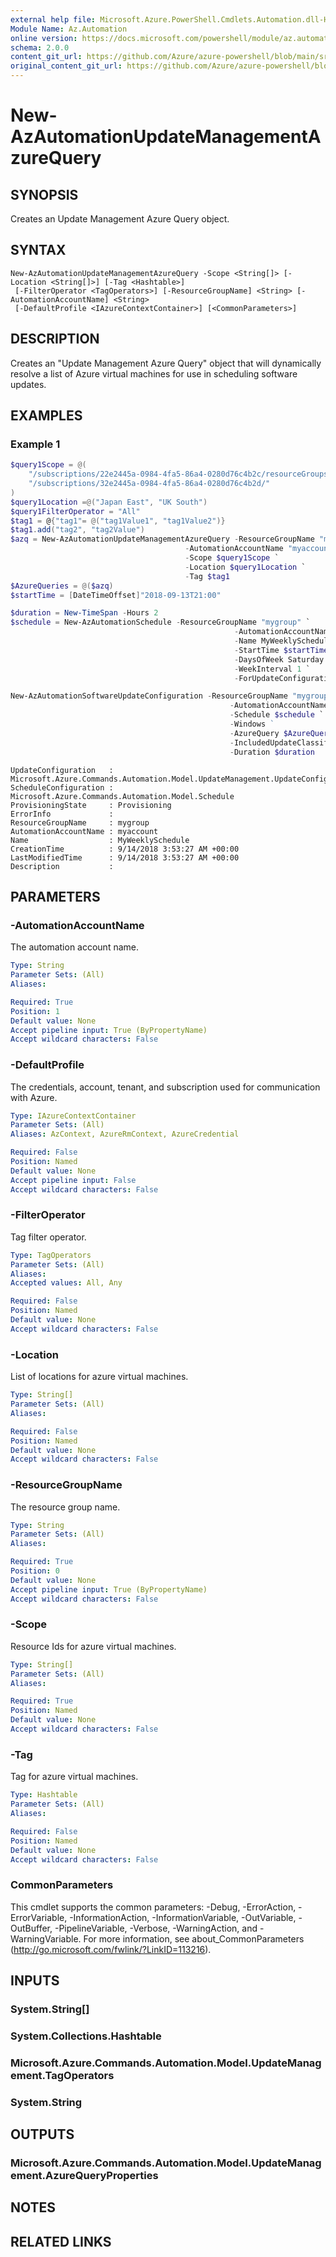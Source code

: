 ```yaml
---
external help file: Microsoft.Azure.PowerShell.Cmdlets.Automation.dll-Help.xml
Module Name: Az.Automation
online version: https://docs.microsoft.com/powershell/module/az.automation/new-azautomationupdatemanagementazurequery
schema: 2.0.0
content_git_url: https://github.com/Azure/azure-powershell/blob/main/src/Automation/Automation/help/New-AzAutomationUpdateManagementAzureQuery.md
original_content_git_url: https://github.com/Azure/azure-powershell/blob/main/src/Automation/Automation/help/New-AzAutomationUpdateManagementAzureQuery.md
---
```


# New-AzAutomationUpdateManagementAzureQuery

## SYNOPSIS
Creates an Update Management Azure Query object.

## SYNTAX

```
New-AzAutomationUpdateManagementAzureQuery -Scope <String[]> [-Location <String[]>] [-Tag <Hashtable>]
 [-FilterOperator <TagOperators>] [-ResourceGroupName] <String> [-AutomationAccountName] <String>
 [-DefaultProfile <IAzureContextContainer>] [<CommonParameters>]
```

## DESCRIPTION
Creates an "Update Management Azure Query" object that will dynamically resolve a list of Azure virtual machines for use in scheduling software updates.

## EXAMPLES

### Example 1
```powershell
$query1Scope = @(
    "/subscriptions/22e2445a-0984-4fa5-86a4-0280d76c4b2c/resourceGroups/resourceGroupName",
    "/subscriptions/32e2445a-0984-4fa5-86a4-0280d76c4b2d/"
)
$query1Location =@("Japan East", "UK South")
$query1FilterOperator = "All"
$tag1 = @{"tag1"= @("tag1Value1", "tag1Value2")}
$tag1.add("tag2", "tag2Value")
$azq = New-AzAutomationUpdateManagementAzureQuery -ResourceGroupName "mygroup" `
                                       -AutomationAccountName "myaccount" `
                                       -Scope $query1Scope `
                                       -Location $query1Location `
                                       -Tag $tag1
$AzureQueries = @($azq)
$startTime = [DateTimeOffset]"2018-09-13T21:00"

$duration = New-TimeSpan -Hours 2
$schedule = New-AzAutomationSchedule -ResourceGroupName "mygroup" `
                                                  -AutomationAccountName "myaccount" `
                                                  -Name MyWeeklySchedule `
                                                  -StartTime $startTime `
                                                  -DaysOfWeek Saturday `
                                                  -WeekInterval 1 `
                                                  -ForUpdateConfiguration

New-AzAutomationSoftwareUpdateConfiguration -ResourceGroupName "mygroup" `
                                                 -AutomationAccountName "myaccount" `
                                                 -Schedule $schedule `
                                                 -Windows `                                                 
                                                 -AzureQuery $AzureQueries `
                                                 -IncludedUpdateClassification Critical `
                                                 -Duration $duration
```
```output
UpdateConfiguration   : Microsoft.Azure.Commands.Automation.Model.UpdateManagement.UpdateConfiguration
ScheduleConfiguration : Microsoft.Azure.Commands.Automation.Model.Schedule
ProvisioningState     : Provisioning
ErrorInfo             :
ResourceGroupName     : mygroup
AutomationAccountName : myaccount
Name                  : MyWeeklySchedule
CreationTime          : 9/14/2018 3:53:27 AM +00:00
LastModifiedTime      : 9/14/2018 3:53:27 AM +00:00
Description           :

```

## PARAMETERS

### -AutomationAccountName
The automation account name.

```yaml
Type: String
Parameter Sets: (All)
Aliases:

Required: True
Position: 1
Default value: None
Accept pipeline input: True (ByPropertyName)
Accept wildcard characters: False
```

### -DefaultProfile
The credentials, account, tenant, and subscription used for communication with Azure.

```yaml
Type: IAzureContextContainer
Parameter Sets: (All)
Aliases: AzContext, AzureRmContext, AzureCredential

Required: False
Position: Named
Default value: None
Accept pipeline input: False
Accept wildcard characters: False
```

### -FilterOperator
Tag filter operator.

```yaml
Type: TagOperators
Parameter Sets: (All)
Aliases:
Accepted values: All, Any

Required: False
Position: Named
Default value: None
Accept wildcard characters: False
```

### -Location
List of locations for azure virtual machines.

```yaml
Type: String[]
Parameter Sets: (All)
Aliases:

Required: False
Position: Named
Default value: None
Accept wildcard characters: False
```

### -ResourceGroupName
The resource group name.

```yaml
Type: String
Parameter Sets: (All)
Aliases:

Required: True
Position: 0
Default value: None
Accept pipeline input: True (ByPropertyName)
Accept wildcard characters: False
```

### -Scope
Resource Ids for azure virtual machines.

```yaml
Type: String[]
Parameter Sets: (All)
Aliases:

Required: True
Position: Named
Default value: None
Accept wildcard characters: False
```

### -Tag
Tag for azure virtual machines.

```yaml
Type: Hashtable
Parameter Sets: (All)
Aliases:

Required: False
Position: Named
Default value: None
Accept wildcard characters: False
```

### CommonParameters
This cmdlet supports the common parameters: -Debug, -ErrorAction, -ErrorVariable, -InformationAction, -InformationVariable, -OutVariable, -OutBuffer, -PipelineVariable, -Verbose, -WarningAction, and -WarningVariable.
For more information, see about_CommonParameters (http://go.microsoft.com/fwlink/?LinkID=113216).

## INPUTS

### System.String[]

### System.Collections.Hashtable

### Microsoft.Azure.Commands.Automation.Model.UpdateManagement.TagOperators

### System.String

## OUTPUTS

### Microsoft.Azure.Commands.Automation.Model.UpdateManagement.AzureQueryProperties

## NOTES

## RELATED LINKS
